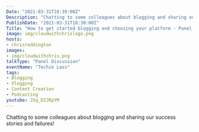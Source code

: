 ```yaml
---
Date: "2021-03-31T18:30:00Z"
Description: "Chatting to some colleagues about blogging and sharing our success stories and failures!"
PublishDate: "2021-03-31T18:30:00Z"
Title: "How to get started blogging and choosing your platform - Panel Discussion"
image: img/cloudwithchrislogo.png
hosts:
- chrisreddington
images:
- img/cloudwithchris.png
talkType: "Panel Discussion"
eventName: "Techie Lass"
tags:
- Blogging
- Vlogging
- Content Creation
- Podcasting
youtube: J5q_DZJRpYM
---
```

Chatting to some colleagues about blogging and sharing our success stories and failures!